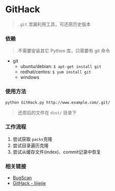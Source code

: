 # GitHack

> `.git` 泄漏利用工具，可还原历史版本

### 依赖

> 不需要安装其它 Python 库，只需要有 git 命令

* git
    * ubuntu/debian: `$ apt-get install git`
    * redhat/centos: `$ yum install git`
    * windows

### 使用方法

```
python GitHack.py http://www.example.com/.git/
```

> 还原后的文件在 `dist/` 目录下

### 工作流程

1. 尝试获取 `packs`克隆
2. 尝试目录遍历克隆
3. 尝试从缓存文件(index)、commit记录中恢复

### 相关链接

* [BugScan](http://www.bugscan.net)
* [GitHack - lijiejie](https://github.com/lijiejie/GitHack)
